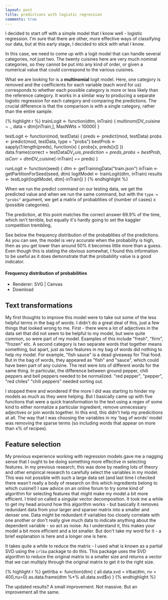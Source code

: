 ```yaml
---
layout: post
title: predictions with logistic regression
comments: true
---
```


I decided to start off with a simple model that I know well - logistic regression.
I'm sure that there are other, more effective ways of classifying our data, but
at this early stage, I decided to stick with what I know.

In this case, we need to come up with a logit model that can handle several categories,
not just two. The twenty cuisines here are very much nominal categories, so they 
cannot be put into any kind of order, or given a numerical value that could 
correspond to the various cuisines.

What we are looking for is a **multinomial** logit model. Here, one category is removed 
and the coefficients for each variable (each word for us) corresponds to whether 
each possible category is more or less likely than the reference category. It 
works in a similar way to producing a separate logistic regression for each category
and comparing the predictions. The crucial difference is that the comparison is with a 
single category, rather than the entire sample.


{% highlight r %}
trainLogit <- function(dtm, inTrain) {
    multinom(DV_cuisine ~ ., data = dtm[inTrain,], MaxNWts = 10000)
}

testLogit <- function(mod, testData) {
    preds <- predict(mod, testData)
    probs <- predict(mod, testData, type = "probs")
    bestProb <- sapply(1:length(preds), function(x) {
        probs[x, preds[x]]
    })
    data.frame(correct = testData$DV_cuis, prediction = preds,
               probs = bestProb, isCorr = dtm$DV_cuisine[-inTrain] == preds)
}

runLogit <- function(seed) {
    dtm <- getTrainingData("train.json")
    inTrain <- getPartitionForSeed(seed, dtm)
    logitModel <- trainLogit(dtm, inTrain)
    results <- testLogit(logitModel, dtm[-inTrain])
}
{% endhighlight %}

When we run the predict command on our testing data, we get the predicted value 
and when we run the same command, but with the `type = "probs"` argument, we get a 
matrix of probablities of (number of cases) x (possible categories). 

The prediction, at this point matches the correct answer 69.9% of the time, 
which isn't terrible, but equally it's hardly going to set the kaggler competition
trembling, 

See below the frequency distribution of the probablities of the predictions. As 
you can see, the model is very accurate when the probability is high, then as you
get lower than around 50% it becomes little more than a guess. Even though this is
stating the obvious somewhat, I found this information to be useful as it does 
demonstrate that the probability value is a good indicator.

#### Frequency distribution of probabilities

<!--html_preserve--><div id="plot_id459901946-container" class="ggvis-output-container">
<div id="plot_id459901946" class="ggvis-output"></div>
<div class="plot-gear-icon">
<nav class="ggvis-control">
<a class="ggvis-dropdown-toggle" title="Controls" onclick="return false;"></a>
<ul class="ggvis-dropdown">
<li>
Renderer: 
<a id="plot_id459901946_renderer_svg" class="ggvis-renderer-button" onclick="return false;" data-plot-id="plot_id459901946" data-renderer="svg">SVG</a>
 | 
<a id="plot_id459901946_renderer_canvas" class="ggvis-renderer-button" onclick="return false;" data-plot-id="plot_id459901946" data-renderer="canvas">Canvas</a>
</li>
<li>
<a id="plot_id459901946_download" class="ggvis-download" data-plot-id="plot_id459901946">Download</a>
</li>
</ul>
</nav>
</div>
</div>
<script type="text/javascript">
var plot_id459901946_spec = {
  "data": [
    {
      "name": ".0/bin1_flat",
      "format": {
        "type": "csv",
        "parse": {
          "x_": "number",
          "count_": "number"
        }
      },
      "values": "\"isCorr\",\"x_\",\"count_\"\n\"Incorrect\",0.05,0\n\"Incorrect\",0.1,1\n\"Incorrect\",0.15,23\n\"Incorrect\",0.2,97\n\"Incorrect\",0.25,137\n\"Incorrect\",0.3,193\n\"Incorrect\",0.35,192\n\"Incorrect\",0.4,174\n\"Incorrect\",0.45,170\n\"Incorrect\",0.5,183\n\"Incorrect\",0.55,168\n\"Incorrect\",0.6,122\n\"Incorrect\",0.65,117\n\"Incorrect\",0.7,102\n\"Incorrect\",0.75,72\n\"Incorrect\",0.8,79\n\"Incorrect\",0.85,88\n\"Incorrect\",0.9,70\n\"Incorrect\",0.95,80\n\"Incorrect\",1,46\n\"Incorrect\",1.05,0\n\"Correct\",0.1,0\n\"Correct\",0.15,5\n\"Correct\",0.2,20\n\"Correct\",0.25,63\n\"Correct\",0.3,77\n\"Correct\",0.35,103\n\"Correct\",0.4,126\n\"Correct\",0.45,146\n\"Correct\",0.5,196\n\"Correct\",0.55,177\n\"Correct\",0.6,209\n\"Correct\",0.65,195\n\"Correct\",0.7,231\n\"Correct\",0.75,258\n\"Correct\",0.8,317\n\"Correct\",0.85,322\n\"Correct\",0.9,496\n\"Correct\",0.95,869\n\"Correct\",1,2023\n\"Correct\",1.05,0"
    },
    {
      "name": ".0/bin1",
      "source": ".0/bin1_flat",
      "transform": [
        {
          "type": "treefacet",
          "keys": [
            "data.isCorr"
          ]
        }
      ]
    },
    {
      "name": "scale/stroke",
      "format": {
        "type": "csv",
        "parse": {}
      },
      "values": "\"domain\"\n\"Incorrect\"\n\"Correct\""
    },
    {
      "name": "scale/x",
      "format": {
        "type": "csv",
        "parse": {
          "domain": "number"
        }
      },
      "values": "\"domain\"\n-6.93889390390723e-18\n1.1"
    },
    {
      "name": "scale/x_rel",
      "format": {
        "type": "csv",
        "parse": {
          "domain": "number"
        }
      },
      "values": "\"domain\"\n0\n1"
    },
    {
      "name": "scale/y",
      "format": {
        "type": "csv",
        "parse": {
          "domain": "number"
        }
      },
      "values": "\"domain\"\n-101.15\n2124.15"
    },
    {
      "name": "scale/y_rel",
      "format": {
        "type": "csv",
        "parse": {
          "domain": "number"
        }
      },
      "values": "\"domain\"\n0\n1"
    }
  ],
  "scales": [
    {
      "name": "stroke",
      "type": "ordinal",
      "domain": {
        "data": "scale/stroke",
        "field": "data.domain"
      },
      "points": true,
      "sort": false,
      "range": "category10"
    },
    {
      "name": "x",
      "domain": {
        "data": "scale/x",
        "field": "data.domain"
      },
      "zero": false,
      "nice": false,
      "clamp": false,
      "range": "width"
    },
    {
      "name": "x_rel",
      "domain": {
        "data": "scale/x_rel",
        "field": "data.domain"
      },
      "range": "width",
      "zero": false,
      "nice": false,
      "clamp": false
    },
    {
      "name": "y",
      "domain": {
        "data": "scale/y",
        "field": "data.domain"
      },
      "zero": false,
      "nice": false,
      "clamp": false,
      "range": "height"
    },
    {
      "name": "y_rel",
      "domain": {
        "data": "scale/y_rel",
        "field": "data.domain"
      },
      "range": "height",
      "zero": false,
      "nice": false,
      "clamp": false
    }
  ],
  "marks": [
    {
      "type": "group",
      "from": {
        "data": ".0/bin1"
      },
      "marks": [
        {
          "type": "line",
          "properties": {
            "update": {
              "stroke": {
                "scale": "stroke",
                "field": "data.isCorr"
              },
              "strokeWidth": {
                "value": 5
              },
              "x": {
                "scale": "x",
                "field": "data.x_"
              },
              "y": {
                "scale": "y",
                "field": "data.count_"
              }
            },
            "ggvis": {
              "data": {
                "value": ".0/bin1"
              }
            }
          }
        }
      ]
    }
  ],
  "legends": [
    {
      "orient": "right",
      "title": "",
      "properties": {
        "legend": {
          "x": {
            "scale": "x_rel",
            "value": 0.1
          },
          "y": {
            "scale": "y_rel",
            "value": 0.9
          }
        }
      },
      "stroke": "stroke"
    }
  ],
  "axes": [
    {
      "type": "x",
      "scale": "x",
      "orient": "bottom",
      "title": "Probability value",
      "format": "%",
      "values": [0.2, 0.4, 0.6, 0.8, 1],
      "layer": "back",
      "grid": true,
      "properties": {
        "grid": {
          "stroke": {
            "value": "white"
          }
        }
      }
    },
    {
      "type": "y",
      "scale": "y",
      "orient": "left",
      "title": "",
      "values": [500, 1000, 1500, 2000],
      "layer": "back",
      "grid": true,
      "properties": {
        "grid": {
          "stroke": {
            "value": "white"
          }
        }
      }
    }
  ],
  "padding": null,
  "ggvis_opts": {
    "keep_aspect": false,
    "resizable": true,
    "padding": {},
    "duration": 250,
    "renderer": "svg",
    "hover_duration": 0,
    "width": "700px",
    "height": "480px"
  },
  "handlers": null
};
ggvis.getPlot("plot_id459901946").parseSpec(plot_id459901946_spec);
</script><!--/html_preserve-->

## Text transformations

My first thoughts to improve this model were to take out some of the less helpful
terms in the bag of words. I didn't do a great deal of this, just a few things 
that looked wrong to me. First - there were a lot of adjectives in the data set
that did not seem to be helpful to my model, but were quite common, so were part of
my model. Examples of this include "fresh", "firm", "frozen" etc. A second category
is two separate words that together means something, but apart, just as two features 
in my bag of words did nothing to help my model. For example, "fish sauce" is a 
dead giveaway for Thai food. But in the bag of words, they appeared as "fish" and
"sauce", which could have been part of any cuisine. The rest were lots of different
words for the same thing. In particular, the difference between ground pepper, chili
peppers and bell peppers needed to be normalized. "red pepper", "pepper", "red chiles"
"chili peppers" needed sorting out. 

I stopped there and wondered if the more I did was starting to hinder my models
as much as they were helping. But I basically came up with five functions that 
were a quick transformation to the text using a regex of some kind to either 
normalize a particular ingredient, remove unnecessary adjectives or join words 
together. In this end, this didn't help my predicitions at all. The way that 
I was choosing the variables in my 'bag of words' model was removing the sparse
terms (so including words that appear on more than x% of recipes). 

## Feature selection

My previous experience working with regression models gave me a nagging sense that
I ought to be doing something more effective in selecting features. In my previous
research, this was done by reading lots of theory and other empirical research to 
carefully select the variables in my model. This was not possible with such a large
data set (and last time I checked there wasn't really a body of research on this 
which ingredients belong to which cuisine!) I saw advice on an online
forum to try some kind of algorithm for selecting features that might make my
model a bit more efficient. I tried on called a singular vector decomposition. 
It took me a while to get my head around how this algorithm works - but basically 
it removes redundant data from your larger and sparser matrix into a smaller and 
denser one. Data might be redundant if variables too closely correlate with one 
another or don't really give much data to indicate anything about the dependent 
variable - so act as noise. As I understand it, this makes your model a bit more 
efficient and a lot smaller. But don't take my word for it - a brief explanation is
here and a longer one is here. 

It takes quite a while to reduce the matrix - I used what is known as a partial 
SVD using the `irlba` package to do this. This package uses the SVD algorithm to
reduce the original matrix to a smaller size and returns a vector that we can
multiply through the original matrix to get it to the right size.


{% highlight r %}
getIrlba <- function(dtm) {
    all.data.svd = irlba(dtm, nv = 400,nu=0)
    as.data.frame(dtm %*% all.data.svd$v)
}
{% endhighlight %}

The updated results? A small improvement. Not massive. But an improvement all the
same. 





